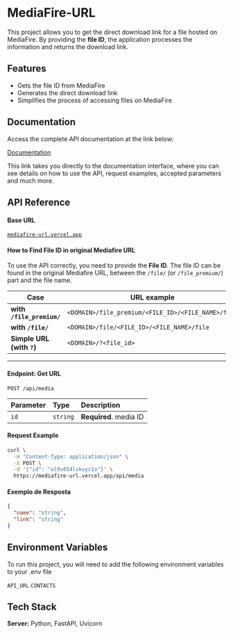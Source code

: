 
# MediaFire-URL

This project allows you to get the direct download link for a file hosted on MediaFire. By providing the **file ID**, the application processes the information and returns the download link.
## Features

- Gets the file ID from MediaFire
- Generates the direct download link
- Simplifies the process of accessing files on MediaFire
## Documentation

Access the complete API documentation at the link below:

[Documentation](https://mediafire-url.vercel.app/)

This link takes you directly to the documentation interface, where you can see details on how to use the API, request examples, accepted parameters and much more.
## API Reference

#### Base URL

[`mediafire-url.vercel.app`](https://mediafire-url.vercel.app)

#### How to Find File ID in original Mediafire URL

To use the API correctly, you need to provide the **File ID**. The file ID can be found in the original Mediafire URL, between the `/file/` (or `/file_premium/`) part and the file name.

| Case              | URL example                                            | File ID         |
|-------------------|--------------------------------------------------------|-----------------|
| **with `/file_premium/`** | `<DOMAIN>/file_premium/<FILE_ID>/<FILE_NAME>/file` | `ol9s654lvkuyc1o` |
| **with `/file/`** | `<DOMAIN>/file/<FILE_ID>/<FILE_NAME>/file`        | `ol9s654lvkuyc1o` |
| **Simple URL (with `?`)** | `<DOMAIN>/?<file_id>` | `ol9s654lvkuyc1o` |


---

#### Endpoint: Get URL

```http
POST /api/media
```

| Parameter | Type     | Description                |
| :-------- | :------- | :------------------------- |
| `id` | `string` | **Required**. media ID |

#### Request Example

```bash
curl \
  -H "Content-Type: application/json" \
  -X POST \
  -d '{"id": "ol9s654lvkuyc1o"}' \
  https://mediafire-url.vercel.app/api/media
```

#### Exemplo de Resposta

```json
{
  "name": "string",
  "link": "string"
}
```
## Environment Variables

To run this project, you will need to add the following environment variables to your .env file

`API_URL`
`CONTACTS`
## Tech Stack

**Server:** Python, FastAPI, Uvicorn